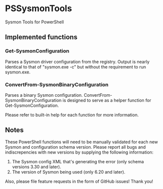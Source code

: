 # PSSysmonTools
Sysmon Tools for PowerShell

## Implemented functions
### Get-SysmonConfiguration
Parses a Sysmon driver configuration from the registry. Output is nearly identical to that of "sysmon.exe -c" but without the requirement to run sysmon.exe.
### ConvertFrom-SysmonBinaryConfiguration
Parses a binary Sysmon configuration. ConvertFrom-SysmonBinaryConfiguration is designed to serve as a helper function for Get-SysmonConfiguration.

Please refer to built-in help for each function for more information.

## Notes
These PowerShell functions will need to be manually validated for each new Sysmon and configuration schema version. Please report all bugs and indiscrepencies with new versions by supplying the following information:

1) The Sysmon config XML that's generating the error (only schema versions 3.30 and later).
2) The version of Sysmon being used (only 6.20 and later).

Also, please file feature requests in the form of GitHub issues! Thank you!
